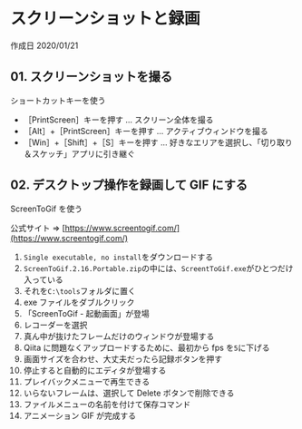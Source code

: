 # スクリーンショットと録画

作成日 2020/01/21

## 01. スクリーンショットを撮る

ショートカットキーを使う

- ［PrintScreen］キーを押す ... スクリーン全体を撮る
- ［Alt］+［PrintScreen］キーを押す ... アクティブウィンドウを撮る
- ［Win］+［Shift］+［S］キーを押す ... 好きなエリアを選択し、「切り取り＆スケッチ」アプリに引き継ぐ

## 02. デスクトップ操作を録画して GIF にする

ScreenToGif を使う

公式サイト => [https://www.screentogif.com/](https://www.screentogif.com/)

1. `Single executable, no install`をダウンロードする
1. `ScreenToGif.2.16.Portable.zip`の中には、`ScreentToGif.exe`がひとつだけ入っている
1. それを`C:\tools`フォルダに置く
1. exe ファイルをダブルクリック
1. 「ScreenToGif - 起動画面」が登場
1. レコーダーを選択
1. 真ん中が抜けたフレームだけのウィンドウが登場する
1. Qiita に問題なくアップロードするために、最初から fps を`5`に下げる
1. 画面サイズを合わせ、大丈夫だったら記録ボタンを押す
1. 停止すると自動的にエディタが登場する
1. プレイバックメニューで再生できる
1. いらないフレームは、選択して Delete ボタンで削除できる
1. ファイルメニューの名前を付けて保存コマンド
1. アニメーション GIF が完成する
